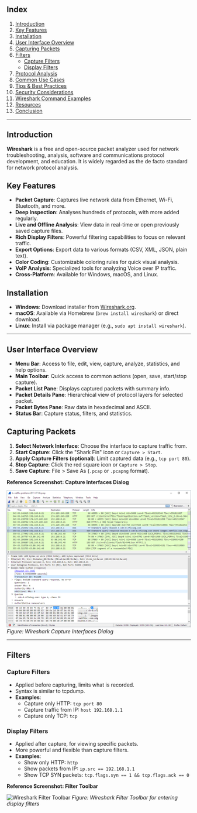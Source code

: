 ## Index

1. [Introduction](#introduction)
2. [Key Features](#key-features)
3. [Installation](#installation)
4. [User Interface Overview](#user-interface-overview)
5. [Capturing Packets](#capturing-packets)
6. [Filters](#filters)
    - [Capture Filters](#capture-filters)
    - [Display Filters](#display-filters)
7. [Protocol Analysis](#protocol-analysis)
8. [Common Use Cases](#common-use-cases)
9. [Tips & Best Practices](#tips--best-practices)
10. [Security Considerations](#security-considerations)
11. [Wireshark Command Examples](#wireshark-command-examples)
12. [Resources](#resources)
13. [Conclusion](#conclusion)

---

## Introduction

**Wireshark** is a free and open-source packet analyzer used for network troubleshooting, analysis, software and communications protocol development, and education. It is widely regarded as the de facto standard for network protocol analysis.

## Key Features

- **Packet Capture**: Captures live network data from Ethernet, Wi-Fi, Bluetooth, and more.
- **Deep Inspection**: Analyses hundreds of protocols, with more added regularly.
- **Live and Offline Analysis**: View data in real-time or open previously saved capture files.
- **Rich Display Filters**: Powerful filtering capabilities to focus on relevant traffic.
- **Export Options**: Export data to various formats (CSV, XML, JSON, plain text).
- **Color Coding**: Customizable coloring rules for quick visual analysis.
- **VoIP Analysis**: Specialized tools for analyzing Voice over IP traffic.
- **Cross-Platform**: Available for Windows, macOS, and Linux.

## Installation

- **Windows**: Download installer from [Wireshark.org](https://www.wireshark.org/).
- **macOS**: Available via Homebrew (`brew install wireshark`) or direct download.
- **Linux**: Install via package manager (e.g., `sudo apt install wireshark`).

---

## User Interface Overview

- **Menu Bar**: Access to file, edit, view, capture, analyze, statistics, and help options.
- **Main Toolbar**: Quick access to common actions (open, save, start/stop capture).
- **Packet List Pane**: Displays captured packets with summary info.
- **Packet Details Pane**: Hierarchical view of protocol layers for selected packet.
- **Packet Bytes Pane**: Raw data in hexadecimal and ASCII.
- **Status Bar**: Capture status, filters, and statistics.

## Capturing Packets

1. **Select Network Interface**: Choose the interface to capture traffic from.
2. **Start Capture**: Click the "Shark Fin" icon or `Capture > Start`.
3. **Apply Capture Filters (optional)**: Limit captured data (e.g., `tcp port 80`).
4. **Stop Capture**: Click the red square icon or `Capture > Stop`.
5. **Save Capture**: File > Save As (`.pcap` or `.pcapng` format).

**Reference Screenshot: Capture Interfaces Dialog**

![Wireshark Capture Interfaces](https://raw.githubusercontent.com/neelvaria/Ethical_Hacking_Notes/master/Reconnaissance_Phase/Images/wsmain.png)
*Figure: Wireshark Capture Interfaces Dialog* 

---

## Filters

### Capture Filters

- Applied before capturing, limits what is recorded.
- Syntax is similar to tcpdump.
- **Examples**:
  - Capture only HTTP: `tcp port 80`
  - Capture traffic from IP: `host 192.168.1.1`
  - Capture only TCP: `tcp`

### Display Filters

- Applied after capture, for viewing specific packets.
- More powerful and flexible than capture filters.
- **Examples**:
  - Show only HTTP: `http`
  - Show packets from IP: `ip.src == 192.168.1.1`
  - Show TCP SYN packets: `tcp.flags.syn == 1 && tcp.flags.ack == 0`

**Reference Screenshot: Filter Toolbar**

![Wireshark Filter Toolbar](https://networkproguide.com/wp-content/uploads/2020/09/wireshark-filter-toolbar.png)
*Figure: Wireshark Filter Toolbar for entering display filters* 
